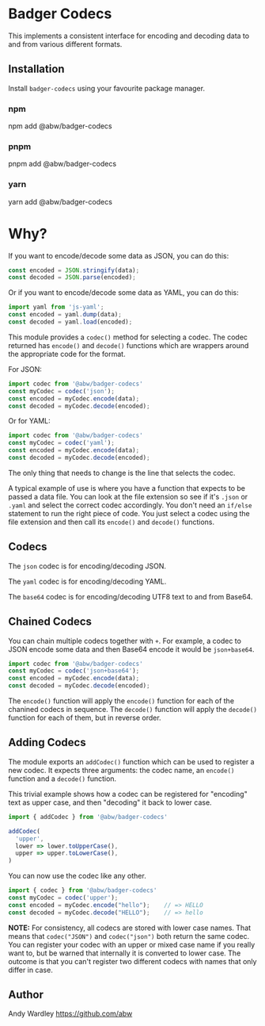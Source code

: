 # Badger Codecs

This implements a consistent interface for encoding and decoding data to and
from various different formats.

## Installation

Install `badger-codecs` using your favourite package manager.

### npm

npm add @abw/badger-codecs

### pnpm

pnpm add @abw/badger-codecs

### yarn

yarn add @abw/badger-codecs

# Why?

If you want to encode/decode some data as JSON, you can do this:

```js
const encoded = JSON.stringify(data);
const decoded = JSON.parse(encoded);
```

Or if you want to encode/decode some data as YAML, you can do this:

```js
import yaml from 'js-yaml';
const encoded = yaml.dump(data);
const decoded = yaml.load(encoded);
```

This module provides a `codec()` method for selecting a codec.  The codec
returned has `encode()` and `decode()` functions which are wrappers around
the appropriate code for the format.

For JSON:

```js
import codec from '@abw/badger-codecs'
const myCodec = codec('json');
const encoded = myCodec.encode(data);
const decoded = myCodec.decode(encoded);
```

Or for YAML:

```js
import codec from '@abw/badger-codecs'
const myCodec = codec('yaml');
const encoded = myCodec.encode(data);
const decoded = myCodec.decode(encoded);
```

The only thing that needs to change is the line that selects the codec.

A typical example of use is where you have a function that expects to be
passed a data file.  You can look at the file extension so see if it's
`.json` or `.yaml` and select the correct codec accordingly.  You don't need
an `if/else` statement to run the right piece of code.  You just select a
codec using the file extension and then call its `encode()` and `decode()`
functions.

## Codecs

The `json` codec is for encoding/decoding JSON.

The `yaml` codec is for encoding/decoding YAML.

The `base64` codec is for encoding/decoding UTF8 text to and from Base64.

## Chained Codecs

You can chain multiple codecs together with `+`.  For example, a codec to
JSON encode some data and then Base64 encode it would be `json+base64`.

```js
import codec from '@abw/badger-codecs'
const myCodec = codec('json+base64');
const encoded = myCodec.encode(data);
const decoded = myCodec.decode(encoded);
```

The `encode()` function will apply the `encode()` function for each of the
chanined codecs in sequence.  The `decode()` function will apply the
`decode()` function for each of them, but in reverse order.

## Adding Codecs

The module exports an `addCodec()` function which can be used to register
a new codec.  It expects three arguments: the codec name, an `encode()`
function and a `decode()` function.

This trivial example shows how a codec can be registered for "encoding" text
as upper case, and then "decoding" it back to lower case.

```js
import { addCodec } from '@abw/badger-codecs'

addCodec(
  'upper',
  lower => lower.toUpperCase(),
  upper => upper.toLowerCase(),
)
```

You can now use the codec like any other.

```js
import { codec } from '@abw/badger-codecs'
const myCodec = codec('upper');
const encoded = myCodec.encode("hello");    // => HELLO
const decoded = myCodec.decode("HELLO");    // => hello
```

**NOTE:** For consistency, all codecs are stored with lower case names.
That means that `codec("JSON")` and `codec("json")` both return the same
codec.  You can register your codec with an upper or mixed case name if you
really want to, but be warned that internally it is converted to lower case.
The outcome is that you can't register two different codecs with names that
only differ in case.

## Author

Andy Wardley https://github.com/abw